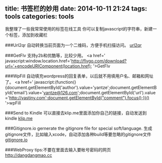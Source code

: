 title: 书签栏的妙用
date: 2014-10-11 21:24
tags: tools
categories: tools
---

我整理了一些我常常使用的标签在线工具
你可以复制javascript的字符串，新建一个标签，添加到收藏栏

###Url2qr
自动转换当前页面为一个二维码，方便手机扫描访问。
<a href='
javascript:(function(){location.href="http://chart.lanbing.org/chart?&cht=qr&chld=|1&chs=240x240&chl="+location.href;})()
'>url2qr</a>

###GetFlv
支持y2b和优酷等，比较少用。
<a href='
javascript:window.location.href='http://flvgo.com/download?url='+encodeURIComponent(location.href);
'>GetFlv</a>

###WpFill
自动填充wordpress的回复表单，以后就不用填用户名、邮箱和网址了。
<a href='
javascript:(function(){document.getElementById('author').value='yantze';document.getElementById('email').value='yantze@126.com';document.getElementById('url').value='http://vastiny.com';document.getElementById("comment").focus();})()
'>wpFill</a>

###Send to Kindle
可以直接去klip.me里面添加你自己的链接，自动发送到kindle
[klip.me](http://www.klip.me/sendtokindle/)

###Gitignore.io
gernerate the gitignore file for special soft/language.
生成gitignore文件，比如输入xcode，自动添加各种build等要忽略的gitignore文件
[gitignore.io](https://www.gitignore.io)

###WebProxy
tips:不要在里面去输入要帐号密码的网页
http://dangdangmao.cc
